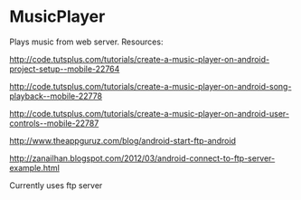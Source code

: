 # MusicPlayer
Plays music from web server.
 Resources:
 
 http://code.tutsplus.com/tutorials/create-a-music-player-on-android-project-setup--mobile-22764
 
 http://code.tutsplus.com/tutorials/create-a-music-player-on-android-song-playback--mobile-22778
 
 http://code.tutsplus.com/tutorials/create-a-music-player-on-android-user-controls--mobile-22787
 
 http://www.theappguruz.com/blog/android-start-ftp-android
 
 http://zanailhan.blogspot.com/2012/03/android-connect-to-ftp-server-example.html
 
 
 Currently uses ftp server
